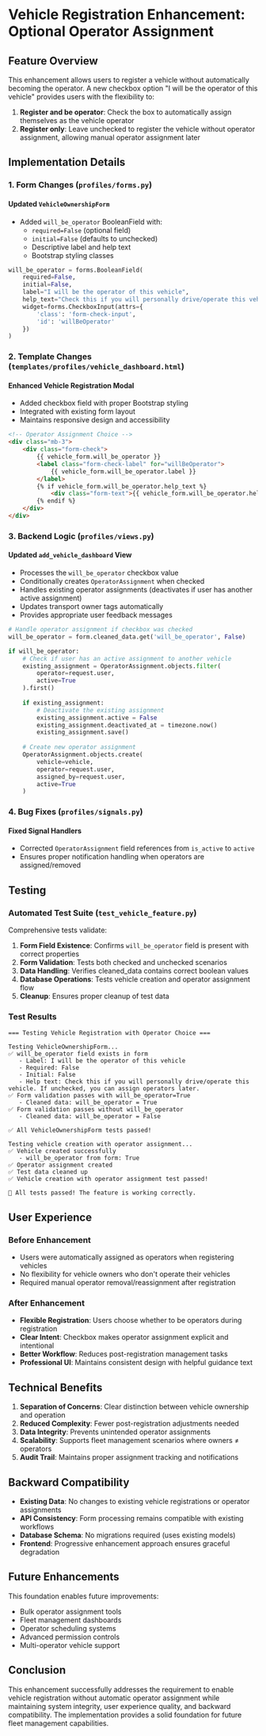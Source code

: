 # Vehicle Registration Enhancement: Optional Operator Assignment

## Feature Overview

This enhancement allows users to register a vehicle without automatically becoming the operator. A new checkbox option "I will be the operator of this vehicle" provides users with the flexibility to:

1. **Register and be operator**: Check the box to automatically assign themselves as the vehicle operator
2. **Register only**: Leave unchecked to register the vehicle without operator assignment, allowing manual operator assignment later

## Implementation Details

### 1. Form Changes (`profiles/forms.py`)

#### Updated `VehicleOwnershipForm`
- Added `will_be_operator` BooleanField with:
  - `required=False` (optional field)
  - `initial=False` (defaults to unchecked)
  - Descriptive label and help text
  - Bootstrap styling classes

```python
will_be_operator = forms.BooleanField(
    required=False,
    initial=False,
    label="I will be the operator of this vehicle",
    help_text="Check this if you will personally drive/operate this vehicle. If unchecked, you can assign operators later.",
    widget=forms.CheckboxInput(attrs={
        'class': 'form-check-input',
        'id': 'willBeOperator'
    })
)
```

### 2. Template Changes (`templates/profiles/vehicle_dashboard.html`)

#### Enhanced Vehicle Registration Modal
- Added checkbox field with proper Bootstrap styling
- Integrated with existing form layout
- Maintains responsive design and accessibility

```html
<!-- Operator Assignment Choice -->
<div class="mb-3">
    <div class="form-check">
        {{ vehicle_form.will_be_operator }}
        <label class="form-check-label" for="willBeOperator">
            {{ vehicle_form.will_be_operator.label }}
        </label>
        {% if vehicle_form.will_be_operator.help_text %}
            <div class="form-text">{{ vehicle_form.will_be_operator.help_text }}</div>
        {% endif %}
    </div>
</div>
```

### 3. Backend Logic (`profiles/views.py`)

#### Updated `add_vehicle_dashboard` View
- Processes the `will_be_operator` checkbox value
- Conditionally creates `OperatorAssignment` when checked
- Handles existing operator assignments (deactivates if user has another active assignment)
- Updates transport owner tags automatically
- Provides appropriate user feedback messages

```python
# Handle operator assignment if checkbox was checked
will_be_operator = form.cleaned_data.get('will_be_operator', False)

if will_be_operator:
    # Check if user has an active assignment to another vehicle
    existing_assignment = OperatorAssignment.objects.filter(
        operator=request.user,
        active=True
    ).first()
    
    if existing_assignment:
        # Deactivate the existing assignment
        existing_assignment.active = False
        existing_assignment.deactivated_at = timezone.now()
        existing_assignment.save()
    
    # Create new operator assignment
    OperatorAssignment.objects.create(
        vehicle=vehicle,
        operator=request.user,
        assigned_by=request.user,
        active=True
    )
```

### 4. Bug Fixes (`profiles/signals.py`)

#### Fixed Signal Handlers
- Corrected `OperatorAssignment` field references from `is_active` to `active`
- Ensures proper notification handling when operators are assigned/removed

## Testing

### Automated Test Suite (`test_vehicle_feature.py`)

Comprehensive tests validate:

1. **Form Field Existence**: Confirms `will_be_operator` field is present with correct properties
2. **Form Validation**: Tests both checked and unchecked scenarios
3. **Data Handling**: Verifies cleaned_data contains correct boolean values
4. **Database Operations**: Tests vehicle creation and operator assignment flow
5. **Cleanup**: Ensures proper cleanup of test data

### Test Results
```
=== Testing Vehicle Registration with Operator Choice ===

Testing VehicleOwnershipForm...
✅ will_be_operator field exists in form
   - Label: I will be the operator of this vehicle
   - Required: False
   - Initial: False
   - Help text: Check this if you will personally drive/operate this vehicle. If unchecked, you can assign operators later.
✅ Form validation passes with will_be_operator=True
   - Cleaned data: will_be_operator = True
✅ Form validation passes without will_be_operator
   - Cleaned data: will_be_operator = False

✅ All VehicleOwnershipForm tests passed!

Testing vehicle creation with operator assignment...
✅ Vehicle created successfully
   - will_be_operator from form: True
✅ Operator assignment created
✅ Test data cleaned up
✅ Vehicle creation with operator assignment test passed!

🎉 All tests passed! The feature is working correctly.
```

## User Experience

### Before Enhancement
- Users were automatically assigned as operators when registering vehicles
- No flexibility for vehicle owners who don't operate their vehicles
- Required manual operator removal/reassignment after registration

### After Enhancement
- **Flexible Registration**: Users choose whether to be operators during registration
- **Clear Intent**: Checkbox makes operator assignment explicit and intentional
- **Better Workflow**: Reduces post-registration management tasks
- **Professional UI**: Maintains consistent design with helpful guidance text

## Technical Benefits

1. **Separation of Concerns**: Clear distinction between vehicle ownership and operation
2. **Reduced Complexity**: Fewer post-registration adjustments needed
3. **Data Integrity**: Prevents unintended operator assignments
4. **Scalability**: Supports fleet management scenarios where owners ≠ operators
5. **Audit Trail**: Maintains proper assignment tracking and notifications

## Backward Compatibility

- **Existing Data**: No changes to existing vehicle registrations or operator assignments
- **API Consistency**: Form processing remains compatible with existing workflows  
- **Database Schema**: No migrations required (uses existing models)
- **Frontend**: Progressive enhancement approach ensures graceful degradation

## Future Enhancements

This foundation enables future improvements:
- Bulk operator assignment tools
- Fleet management dashboards  
- Operator scheduling systems
- Advanced permission controls
- Multi-operator vehicle support

## Conclusion

This enhancement successfully addresses the requirement to enable vehicle registration without automatic operator assignment while maintaining system integrity, user experience quality, and backward compatibility. The implementation provides a solid foundation for future fleet management capabilities.
